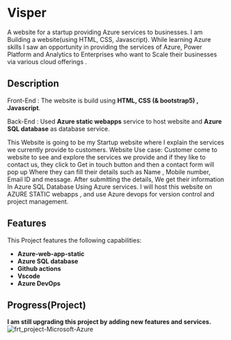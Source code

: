 # Visper 
 A website for a startup providing Azure services to businesses. I am Building a website(using HTML, CSS, Javascript). While learning Azure skills I saw an opportunity in providing the services of Azure, Power Platform and Analytics to Enterprises who want to Scale their businesses via various cloud offerings .

## Description
Front-End : The website is build using **HTML, CSS (& bootstrap5) , Javascript**.

Back-End : Used **Azure static webapps** service to host website and **Azure SQL database** as database service.

This Website is going to be my Startup website where I explain the services we currently provide to customers.
Website Use case: Customer come to website to see and explore the services we provide and if they like to contact us, they click to Get in touch button and then a contact form will pop up Where they can fill their details such as Name , Mobile number, Email ID and message. After submitting the details, We get their information In Azure SQL Database
Using Azure services. I will host this website on AZURE STATIC webapps , and use Azure devops for version control and project management.

## Features
This Project features the following capabilities:
- **Azure-web-app-static**
- **Azure SQL database**
- **Github actions**
- **Vscode**
- **Azure DevOps**

## Progress(Project)
**I am still upgrading this project by adding new features and services.**
![frt_project-Microsoft-Azure](https://user-images.githubusercontent.com/66308861/156013206-8d4e6250-2895-4c2e-b487-2ffd7128d130.png)
